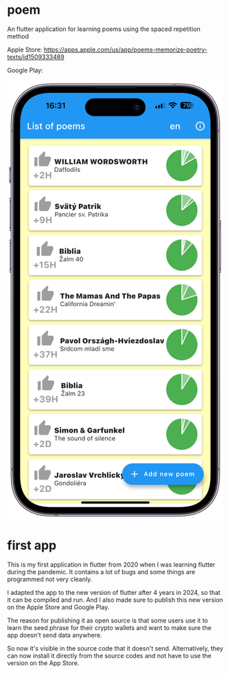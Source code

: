 # poem

An flutter application for learning poems using the spaced repetition method 

Apple Store: https://apps.apple.com/us/app/poems-memorize-poetry-texts/id1509333489 

Google Play: 

![Screenshot](assets/screenshot.png)

# first app

This is my first application in flutter from 2020 when I was learning flutter during the pandemic. It contains a lot of bugs and some things are programmed not very cleanly. 

I adapted the app to the new version of flutter after 4 years in 2024, so that it can be compiled and run. And I also made sure to publish this new version on the Apple Store and Google Play.

The reason for publishing it as open source is that some users use it to learn the seed phrase for their crypto wallets and want to make sure the app doesn't send data anywhere. 

So now it's visible in the source code that it doesn't send. Alternatively, they can now install it directly from the source codes and not have to use the version on the App Store.

